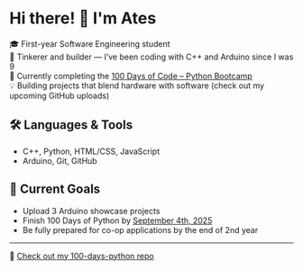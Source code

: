 # Hi there! 👋 I'm Ates

🎓 First-year Software Engineering student  
🔧 Tinkerer and builder — I’ve been coding with C++ and Arduino since I was 9  
🐍 Currently completing the [100 Days of Code – Python Bootcamp](https://www.udemy.com/course/100-days-of-code/)  
💡 Building projects that blend hardware with software (check out my upcoming GitHub uploads)

## 🛠️ Languages & Tools
- C++, Python, HTML/CSS, JavaScript
- Arduino, Git, GitHub

## 📌 Current Goals
- Upload 3 Arduino showcase projects
- Finish 100 Days of Python by <ins>September 4th, 2025</ins>
- Be fully prepared for co-op applications by the end of 2nd year

---

🔗 [Check out my 100-days-python repo](https://github.com/ifnidbi/100-days-python)
